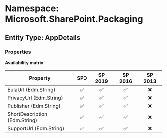 # Namespace: Microsoft.SharePoint.Packaging

## Entity Type: AppDetails

### Properties

**Availability matrix**

Property | SPO | SP 2019 | SP 2016 | SP 2013
----------|:---:|:-------:|:-------:|:-------:
EulaUrl (Edm.String) | ✅ | ✅ | ✅ | ❌
PrivacyUrl (Edm.String) | ✅ | ✅ | ✅ | ❌
Publisher (Edm.String) | ✅ | ✅ | ✅ | ❌
ShortDescription (Edm.String) | ✅ | ✅ | ✅ | ❌
SupportUrl (Edm.String) | ✅ | ✅ | ✅ | ❌